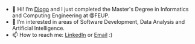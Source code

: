 - 👋 Hi! I’m [Diogo](https://github.com/diogoabnunes) and I just completed the Master's Degree in Informatics and Computing Engineering at @FEUP.
- 👀 I’m interested in areas of Software Development, Data Analysis and Artificial Intelligence.
- 📫 How to reach me: [LinkedIn](https://www.linkedin.com/in/diogonunes1003) or [Email](mailto:diogoabnunes@gmail.com) :)

<!---
diogoabnunes/diogoabnunes is a ✨ special ✨ repository because its `README.md` (this file) appears on your GitHub profile.
You can click the Preview link to take a look at your changes.
--->
